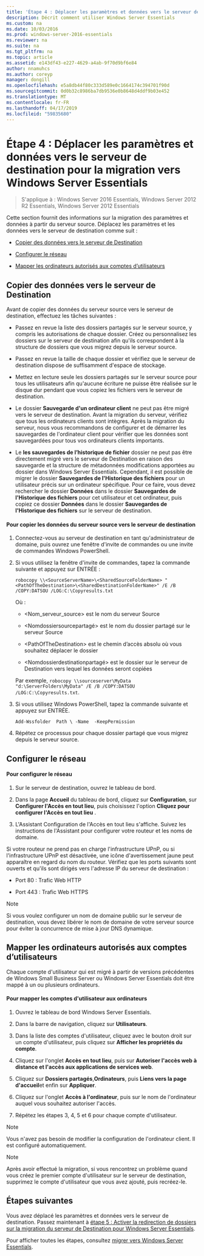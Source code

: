 ```yaml
---
title: 'Étape 4 : Déplacer les paramètres et données vers le serveur de destination pour la migration vers Windows Server Essentials'
description: Décrit comment utiliser Windows Server Essentials
ms.custom: na
ms.date: 10/03/2016
ms.prod: windows-server-2016-essentials
ms.reviewer: na
ms.suite: na
ms.tgt_pltfrm: na
ms.topic: article
ms.assetid: e143df43-e227-4629-a4ab-9f70d9bf6e84
author: nnamuhcs
ms.author: coreyp
manager: dongill
ms.openlocfilehash: e5a8db44f80c333d589e0c1664174c394701f90d
ms.sourcegitcommit: 0d0b32c8986ba7db9536e0b8648d4ddf9b03e452
ms.translationtype: MT
ms.contentlocale: fr-FR
ms.lasthandoff: 04/17/2019
ms.locfileid: "59835680"
---
```

# <a name="step-4-move-settings-and-data-to-the-destination-server-for-windows-server-essentials-migration"></a>Étape 4 : Déplacer les paramètres et données vers le serveur de destination pour la migration vers Windows Server Essentials

>S'applique à : Windows Server 2016 Essentials, Windows Server 2012 R2 Essentials, Windows Server 2012 Essentials

Cette section fournit des informations sur la migration des paramètres et données à partir du serveur source. Déplacez les paramètres et les données vers le serveur de destination comme suit :  
  
-   [Copier des données vers le serveur de Destination](Step-4--Move-settings-and-data-to-the-Destination-Server-for-Windows-Server-Essentials-migration.md#BKMK_CopyData)  
  
-   [Configurer le réseau](Step-4--Move-settings-and-data-to-the-Destination-Server-for-Windows-Server-Essentials-migration.md#BKMK_Network)  
  
-   [Mapper les ordinateurs autorisés aux comptes d’utilisateurs](Step-4--Move-settings-and-data-to-the-Destination-Server-for-Windows-Server-Essentials-migration.md#BKMK_MapPermittedComputers)  
  
##  <a name="BKMK_CopyData"></a> Copier des données vers le serveur de Destination  
 Avant de copier des données du serveur source vers le serveur de destination, effectuez les tâches suivantes :  
  
-   Passez en revue la liste des dossiers partagés sur le serveur source, y compris les autorisations de chaque dossier. Créez ou personnalisez les dossiers sur le serveur de destination afin qu'ils correspondent à la structure de dossiers que vous migrez depuis le serveur source.  
  
-   Passez en revue la taille de chaque dossier et vérifiez que le serveur de destination dispose de suffisamment d'espace de stockage.  
  
-   Mettez en lecture seule les dossiers partagés sur le serveur source pour tous les utilisateurs afin qu'aucune écriture ne puisse être réalisée sur le disque dur pendant que vous copiez les fichiers vers le serveur de destination.  
  
-   Le dossier **Sauvegarde d'un ordinateur client** ne peut pas être migré vers le serveur de destination. Avant la migration du serveur, vérifiez que tous les ordinateurs clients sont intègres. Après la migration du serveur, nous vous recommandons de configurer et de démarrer les sauvegardes de l'ordinateur client pour vérifier que les données sont sauvegardées pour tous vos ordinateurs clients importants.  
  
-   Le **les sauvegardes de l’historique de fichier** dossier ne peut pas être directement migré vers le serveur de Destination en raison des sauvegarde et la structure de métadonnées modifications apportées au dossier dans Windows Server Essentials. Cependant, il est possible de migrer le dossier **Sauvegardes de l'Historique des fichiers** pour un utilisateur précis sur un ordinateur spécifique. Pour ce faire, vous devez rechercher le dossier **Données** dans le dossier **Sauvegardes de l'Historique des fichiers** pour cet utilisateur et cet ordinateur, puis copiez ce dossier **Données** dans le dossier **Sauvegardes de l'Historique des fichiers** sur le serveur de destination.  
  
#### <a name="to-copy-data-from-the-source-server-to-the-destination-server"></a>Pour copier les données du serveur source vers le serveur de destination  
  
1.  Connectez-vous au serveur de destination en tant qu'administrateur de domaine, puis ouvrez une fenêtre d'invite de commandes ou une invite de commandes Windows PowerShell.  
  
2.  Si vous utilisez la fenêtre d'invite de commandes, tapez la commande suivante et appuyez sur ENTRÉE :  
  
    `robocopy \\<SourceServerName>\<SharedSourceFolderName> "<PathOfTheDestination>\<SharedDestinationFolderName>" /E /B /COPY:DATSOU /LOG:C:\Copyresults.txt`
  
     Où :  
  
    -   \<Nom_serveur_source\> est le nom du serveur Source  
  
    -   \<Nomdossiersourcepartagé\> est le nom du dossier partagé sur le serveur Source  
  
    -   \<PathOfTheDestination\> est le chemin d’accès absolu où vous souhaitez déplacer le dossier  
  
    -   \<Nomdossierdestinationpartagé\> est le dossier sur le serveur de Destination vers lequel les données seront copiées  
  
     Par exemple,  `robocopy \\sourceserver\MyData "d:\ServerFolders\MyData" /E /B /COPY:DATSOU /LOG:C:\Copyresults.txt`.  
  
3.  Si vous utilisez Windows PowerShell, tapez la commande suivante et appuyez sur ENTRÉE.  
  
     `Add-Wssfolder  Path \ -Name  -KeepPermission`  
  
4.  Répétez ce processus pour chaque dossier partagé que vous migrez depuis le serveur source.  
  
##  <a name="BKMK_Network"></a> Configurer le réseau  
  
#### <a name="to-configure-the-network"></a>Pour configurer le réseau  
  
1.  Sur le serveur de destination, ouvrez le tableau de bord.  
  
2.  Dans la page **Accueil** du tableau de bord, cliquez sur **Configuration**, sur **Configurer l'Accès en tout lieu**, puis choisissez l'option **Cliquez pour configurer l'Accès en tout lieu** .  
  
3.  L'Assistant Configuration de l'Accès en tout lieu s'affiche. Suivez les instructions de l'Assistant pour configurer votre routeur et les noms de domaine.  
  
 Si votre routeur ne prend pas en charge l'infrastructure UPnP, ou si l'infrastructure UPnP est désactivée, une icône d'avertissement jaune peut apparaître en regard du nom du routeur. Vérifiez que les ports suivants sont ouverts et qu'ils sont dirigés vers l'adresse IP du serveur de destination :  
  
-   Port 80 : Trafic Web HTTP  
  
-   Port 443 : Trafic Web HTTPS  
  
> [!NOTE]
>  Si vous voulez configurer un nom de domaine public sur le serveur de destination, vous devez libérer le nom de domaine de votre serveur source pour éviter la concurrence de mise à jour DNS dynamique.  
  
##  <a name="BKMK_MapPermittedComputers"></a> Mapper les ordinateurs autorisés aux comptes d’utilisateurs  
 Chaque compte d'utilisateur qui est migré à partir de versions précédentes de Windows Small Business Server ou Windows Server Essentials doit être mappé à un ou plusieurs ordinateurs.  
  
#### <a name="to-map-user-accounts-to-computers"></a>Pour mapper les comptes d'utilisateur aux ordinateurs  
  
1.  Ouvrez le tableau de bord Windows Server Essentials.  
  
2.  Dans la barre de navigation, cliquez sur **Utilisateurs**.  
  
3.  Dans la liste des comptes d'utilisateur, cliquez avec le bouton droit sur un compte d'utilisateur, puis cliquez sur **Afficher les propriétés du compte**.  
  
4.  Cliquez sur l'onglet **Accès en tout lieu**, puis sur **Autoriser l'accès web à distance et l'accès aux applications de services web**.  
  
5.  Cliquez sur **Dossiers partagés**,**Ordinateurs**, puis **Liens vers la page d'accueil**et enfin sur **Appliquer**.  
  
6.  Cliquez sur l'onglet **Accès à l'ordinateur**, puis sur le nom de l'ordinateur auquel vous souhaitez autoriser l'accès.  
  
7.  Répétez les étapes 3, 4, 5 et 6 pour chaque compte d'utilisateur.  
  
> [!NOTE]
>  Vous n'avez pas besoin de modifier la configuration de l'ordinateur client. Il est configuré automatiquement.  
  
> [!NOTE]
>  Après avoir effectué la migration, si vous rencontrez un problème quand vous créez le premier compte d'utilisateur sur le serveur de destination, supprimez le compte d'utilisateur que vous avez ajouté, puis recréez-le.  
  
## <a name="next-steps"></a>Étapes suivantes  
 Vous avez déplacé les paramètres et données vers le serveur de destination. Passez maintenant à [étape 5 : Activer la redirection de dossiers sur la migration du serveur de Destination pour Windows Server Essentials](Step-5--Enable-folder-redirection-on-the-Destination-Server-for-Windows-Server-Essentials-migration.md).  
  

Pour afficher toutes les étapes, consultez [migrer vers Windows Server Essentials](Migrate-from-Previous-Versions-to-Windows-Server-Essentials-or-Windows-Server-Essentials-Experience.md).

